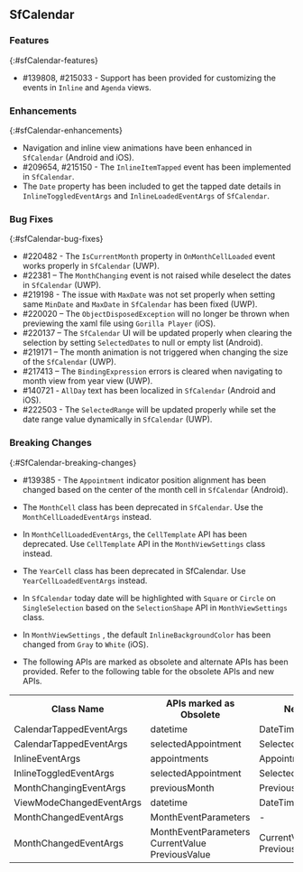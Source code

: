## SfCalendar


### Features
{:#sfCalendar-features}

* \#139808, \#215033 - Support has been provided for customizing the events in `Inline` and `Agenda` views.

### Enhancements
{:#sfCalendar-enhancements}

* Navigation and inline view animations have been enhanced in `SfCalendar` (Android and iOS).
* \#209654, \#215150 - The `InlineItemTapped` event has been implemented in `SfCalendar`.
* The `Date` property has been included to get the tapped date details in `InlineToggledEventArgs` and `InlineLoadedEventArgs` of `SfCalendar`. 

### Bug Fixes
{:#sfCalendar-bug-fixes}

* \#220482 - The `IsCurrentMonth` property in `OnMonthCellLoaded` event works properly in `SfCalendar` (UWP).
* \#22381  – The `MonthChanging` event is not raised while deselect the dates in `SfCalendar` (UWP).
* \#219198 - The issue with `MaxDate` was not set properly when setting same `MinDate` and `MaxDate` in `SfCalendar` has been fixed (UWP).
* \#220020 – The `ObjectDisposedException` will no longer be thrown when previewing the xaml file using `Gorilla Player` (iOS).
* \#220137 – The `SfCalendar` UI will be updated properly when clearing the selection by setting `SelectedDates` to null or empty list (Android).
* \#219171 – The month animation is not triggered when changing the size of the `SfCalendar` (UWP).
* \#217413 – The `BindingExpression` errors is cleared when navigating to month view from year view (UWP).
* \#140721 - `AllDay` text has been localized in `SfCalendar` (Android and iOS).
* \#222503 - The `SelectedRange` will be updated properly while set the date range value dynamically in `SfCalendar` (UWP).

### Breaking Changes
{:#SfCalendar-breaking-changes}

* \#139385 - The `Appointment` indicator position alignment has been changed based on the center of the month cell in `SfCalendar` (Android).
* The `MonthCell` class has been deprecated in `SfCalendar`. Use the `MonthCellLoadedEventArgs` instead.
* In `MonthCellLoadedEventArgs`, the `CellTemplate` API has been deprecated. Use `CellTemplate` API in the `MonthViewSettings` class instead.
* The `YearCell` class has been deprecated in SfCalendar. Use `YearCellLoadedEventArgs` instead.
* In `SfCalendar` today date will be highlighted with `Square` or `Circle` on `SingleSelection` based on the `SelectionShape` API in `MonthViewSettings` class.
* In `MonthViewSettings` , the default `InlineBackgroundColor` has been changed from `Gray` to `White` (iOS).

* The following APIs are marked as obsolete and alternate APIs has been provided. Refer to the following table for the obsolete APIs and new APIs.

<table>
<tr>

<th> Class Name </th>
<th> APIs marked as Obsolete </th>
<th> New APIs </th>
</tr>

<tr>
<td> CalendarTappedEventArgs
</td>
<td> 
  datetime
</td>
<td> 
  DateTime
</td>
</tr>

<tr>
<td> CalendarTappedEventArgs
</td>
<td> 
  selectedAppointment
</td>
<td> 
  SelectedAppointment
</td>
</tr>

<tr>
<td> InlineEventArgs
</td>
<td> 
  appointments
</td>
<td> 
  Appointments
</td>
</tr>

<tr>
<td> InlineToggledEventArgs
</td>
<td> 
  selectedAppointment
</td>
<td> 
  SelectedAppointment
</td>
</tr>

<tr>
<td> MonthChangingEventArgs
</td>
<td> 
  previousMonth
</td>
<td> 
  PreviousMonth
</td>
</tr>

<tr>
<td> ViewModeChangedEventArgs
</td>
<td> 
  datetime
</td>
<td> 
  DateTime
</td>
</tr>

<tr>
<td> MonthChangedEventArgs
</td>
<td> 
  MonthEventParameters
</td>
<td> 
  -
</td>
</tr>
<tr>
<td> MonthChangedEventArgs
</td>
<td> 
  MonthEventParameters
  CurrentValue
  PreviousValue
</td>
<td> 
  CurrentValue
  PreviousValue
</td>
</tr>
</table>

